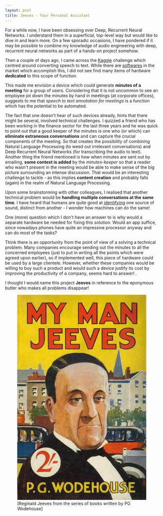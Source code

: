 ```yaml
---
layout: post
title: Jeeves - Your Personal Assistant
---
```


For a while now, I have been obsessing over Deep, Recurrent Neural Networks. I understand them in a superficial, top-level way but would like to dive in and learn more. On a few sporadic occasions, I have pondered if it may be possible to combine my knowledge of audio engineering with deep, recurrent neural networks as part of a hands-on project somehow.

Then a couple of days ago, I came across the [Kaggle](https://www.kaggle.com/c/tensorflow-speech-recognition-challenge) challenge which centred around converting speech to text. While there are [softwares](https://en.wikipedia.org/wiki/Transcription_(software)) in the market which accomplish this, I did not see find many items of hardware **dedicated** to this scope of function. 

This made me envision a device which could generate **minutes of a meeting** for a group of users. Considering that it is not uncommon to see an employee jot down the minutes by hand in meetings (at corporate offices), suggests to me that *speech to text annotation for meetings* is a function which has the potential to be automated.

The fact that one doesn't hear of such devices already, hints that there might be several, involved technical challenges. I quizzed a friend who has been working in the finance sector for the last three years and he was quick to point out that a good keeper of the minutes is one who (or which) can **eliminate extraneous conversations** and can capture the crucial components of the meeting. So that creates the possibility of combining Natural Language Processing (to weed out irrelevant conversations) and Deep Recurrent Neural Networks (for transcribing the audio to text). Another thing the friend mentioned is how when minutes are sent out by emailing, **some context is added** by the *minutes-keeper* so that a reader who wasn't present in the meeting would be able to make sense of the big picture surrounding an intense discussion. That would be an interesting challenge to tackle - as this implies **content creation** and probably falls (again) in the realm of Natural Language Processing.

Upon some brainstorming with other colleagues, I realised that another technical problem would be **handling multiple conversations at the same time**. I have heard that humans are quite good at [identifying](https://en.wikipedia.org/wiki/Cocktail_party_effect) one source of sound, distinct from another - I wonder how machines can do the same!

One (more) question which I don't have an answer to is why would a separate hardware be needed for fixing this solution. Would an app suffice, since nowadays phones have quite an impressive processor anyway and can do most of the tasks?

Think there is an opportunity from the point of view of a solving a technical problem. Many companies encourage sending out the minutes to all the concerned employees (just to put in writing all the points which were agreed upon earlier), so if implemented well, this piece of hardware could be used by a large clientele. However, whether these companies would be willing to buy such a product and would such a device justify its cost by improving the productivity of a company, seems hard to answer! .

I thought I would name this project **Jeeves** in reference to the eponymous butler who makes all problems disappear!

<p><figure><a href="https://en.wikipedia.org/wiki/Jeeves"><img src="/images/2017-12-30/jeeves2.jpg" alt=""/></a><figcaption>[Reginald Jeeves from the series of books written by PG Wodehouse]</figcaption></figure></p>





  
